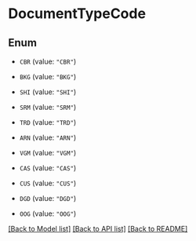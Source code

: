 # DocumentTypeCode

## Enum


* `CBR` (value: `"CBR"`)

* `BKG` (value: `"BKG"`)

* `SHI` (value: `"SHI"`)

* `SRM` (value: `"SRM"`)

* `TRD` (value: `"TRD"`)

* `ARN` (value: `"ARN"`)

* `VGM` (value: `"VGM"`)

* `CAS` (value: `"CAS"`)

* `CUS` (value: `"CUS"`)

* `DGD` (value: `"DGD"`)

* `OOG` (value: `"OOG"`)


[[Back to Model list]](../README.md#documentation-for-models) [[Back to API list]](../README.md#documentation-for-api-endpoints) [[Back to README]](../README.md)


